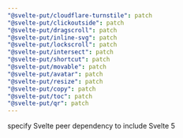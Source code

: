 ```yaml
---
"@svelte-put/cloudflare-turnstile": patch
"@svelte-put/clickoutside": patch
"@svelte-put/dragscroll": patch
"@svelte-put/inline-svg": patch
"@svelte-put/lockscroll": patch
"@svelte-put/intersect": patch
"@svelte-put/shortcut": patch
"@svelte-put/movable": patch
"@svelte-put/avatar": patch
"@svelte-put/resize": patch
"@svelte-put/copy": patch
"@svelte-put/toc": patch
"@svelte-put/qr": patch
---
```


specify Svelte peer dependency to include Svelte 5
